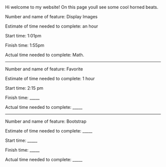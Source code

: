 Hi welcome to my website! On this page youll see some cool horned beats. 


Number and name of feature: Display Images

Estimate of time needed to complete: an hour

Start time: 1:01pm

Finish time: 1:55pm

Actual time needed to complete: Math.

<hr>

Number and name of feature: Favorite

Estimate of time needed to complete: 1 hour

Start time: 2:15 pm

Finish time: _____

Actual time needed to complete: _____

<hr>

Number and name of feature: Bootstrap

Estimate of time needed to complete: _____

Start time: _____

Finish time: _____

Actual time needed to complete: _____